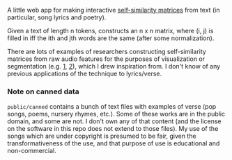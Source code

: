 A little web app for making interactive [self-similarity matrices](https://en.wikipedia.org/wiki/Self-similarity_matrix) from text (in particular, song lyrics and poetry). 

Given a text of length n tokens, constructs an n x n matrix, where (i, j) is filled in iff the ith and jth words are the same (after some normalization).

There are lots of examples of researchers constructing self-similarity matrices from raw audio features for the purposes of visualization or segmentation (e.g. [1](http://dl.acm.org/citation.cfm?id=319472), [2](http://dl.acm.org/citation.cfm?id=1178734)), which I drew inspiration from. I don't know of any previous applications of the technique to lyrics/verse.

### Note on canned data

`public/canned` contains a bunch of text files with examples of verse (pop songs, poems, nursery rhymes, etc.). Some of these works are in the public domain, and some are not. I don't own any of that content (and the license on the software in this repo does not extend to those files). My use of the songs which are under copyright is presumed to be fair, given the transformativeness of the use, and that purpose of use is educational and non-commercial.
